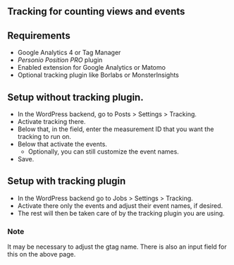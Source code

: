 ## Tracking for counting views and events

## Requirements

* Google Analytics 4 or Tag Manager
* _Personio Position PRO_ plugin
* Enabled extension for Google Analytics or Matomo
* Optional tracking plugin like Borlabs or MonsterInsights

## Setup without tracking plugin.

- In the WordPress backend, go to Posts > Settings > Tracking.
- Activate tracking there.
- Below that, in the field, enter the measurement ID that you want the tracking to run on.
- Below that activate the events.
  * Optionally, you can still customize the event names.
- Save.

## Setup with tracking plugin

- In the WordPress backend go to Jobs > Settings > Tracking.
- Activate there only the events and adjust their event names, if desired.
- The rest will then be taken care of by the tracking plugin you are using.

### Note

It may be necessary to adjust the gtag name. There is also an input field for this on the above page.
